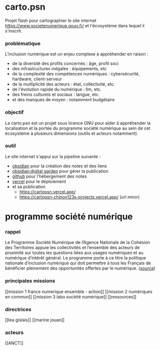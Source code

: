 # carto.psn 

Projet flash pour cartographier le site internet https://www.societenumerique.gouv.fr/ et l'écosystème dans lequel il s'inscrit. 
### problématique 

L'inclusion numérique est un enjeu complexe à appréhender en raison : 
- de la diversité des profils concernés : âge, profil soci
- des infrastructures inégales : équipements, etc
- de la complexité des compétences numériques : cybersécurité, hardware, client-serveur
- de la multiplicité des acteurs : état, collectivité, etc.
- de l'évolution rapide du numérique : llm, etc.
- des freins culturels et sociaux : langue, etc. 
- et des manques de moyen : notamment budgétaire 
### objectif 

La carto.psn est un projet sous licence GNU pour aider à appréhender la localisation et la portée du programme société numérique au sein de cet écosystème à plusieurs dimensions (outils et acteurs notamment).
### outil 

Le site internet s'appui sur la pipeline suivante : 
* [obsidian](https://duckduckgo.com/?q=obidian&ia=web) pour la création des notes et des liens 
* [obsidian:digital garden](https://duckduckgo.com/?q=obsidian+digital+garden&ia=web) pour gérer la publication 
* [github](https://github.com/chinon123/carto.psn) pour l'hébergement des notes 
* [vercel](https://vercel.com/) pour le déploiement 
* et sa publication 
	* https://cartopsn.vercel.app/
	* https://cartopsn-chinon123s-projects.vercel.app/ (url miror)

# programme société numérique 
### rappel

Le Programme Société Numérique de l’Agence Nationale de la Cohésion des Territoires appuie les collectivités et l’ensemble des acteurs de proximité sur toutes les questions liées aux usages numériques et au numérique d’intérêt général. Le programme porte à ce titre la politique nationale d’inclusion numérique qui doit permettre à tous les Français de bénéficier pleinement des opportunités offertes par le numérique. ([source](https://www.societenumerique.gouv.fr/))
### principales missions 

[[mission 1 france numerique ensemble - action]]
[[mission 2 numériques en commun]]
[[mission 3 labo société numérique]]
[[ressources]]
### directrices 

[[lea gislais]]
[[marine jouan]]

### acteurs 

[[ANCT]]
